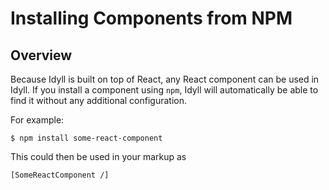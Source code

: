 
# Installing Components from NPM

## Overview

Because Idyll is built on top of React, any React component can
be used in Idyll. If you install a component using `npm`, Idyll
will automatically be able to find it without any additional configuration.

For example:

```
$ npm install some-react-component
```

This could then be used in your markup as

```
[SomeReactComponent /]
```

